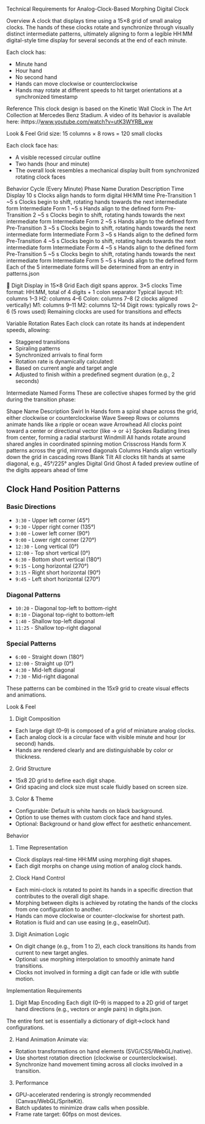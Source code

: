 Technical Requirements for Analog-Clock-Based Morphing Digital Clock

Overview
A clock that displays time using a 15×8 grid of small analog clocks. The hands of these clocks rotate and synchronize through visually distinct intermediate patterns, ultimately aligning to form a legible HH:MM digital-style time display for several seconds at the end of each minute.

Each clock has:
* Minute hand
* Hour hand
* No second hand
* Hands can move clockwise or counterclockwise
* Hands may rotate at different speeds to hit target orientations at a synchronized timestamp

Reference
This clock design is based on the Kinetic Wall Clock in The Art Collection at Mercedes Benz Stadium. A video of its behavior is available here:
ihttps://www.youtube.com/watch?v=utK3WYRB_ww

Look & Feel
Grid size: 15 columns × 8 rows = 120 small clocks

Each clock face has:

* A visible recessed circular outline
* Two hands (hour and minute)
* The overall look resembles a mechanical display built from synchronized rotating clock faces

Behavior Cycle (Every Minute)
Phase Name	Duration	Description
Time Display	10 s	Clocks align hands to form digital HH:MM time
Pre-Transition 1	~5 s	Clocks begin to shift, rotating hands towards the next intermediate form
Intermediate Form 1	~5 s	Hands align to the defined form 
Pre-Transition 2	~5 s	Clocks begin to shift, rotating hands towards the next intermediate form
Intermediate Form 2	~5 s	Hands align to the defined form 
Pre-Transition 3	~5 s	Clocks begin to shift, rotating hands towards the next intermediate form
Intermediate Form 3	~5 s	Hands align to the defined form 
Pre-Transition 4	~5 s	Clocks begin to shift, rotating hands towards the next intermediate form
Intermediate Form 4	~5 s	Hands align to the defined form 
Pre-Transition 5	~5 s	Clocks begin to shift, rotating hands towards the next intermediate form
Intermediate Form 5	~5 s	Hands align to the defined form 
Each of the 5 intermediate forms will be determined from an entry in patterns.json

🔣 Digit Display in 15×8 Grid
Each digit spans approx. 3×5 clocks
Time format: HH:MM, total of 4 digits + 1 colon separator
Typical layout:
H1: columns 1–3
H2: columns 4–6
Colon: columns 7–8 (2 clocks aligned vertically)
M1: columns 9–11
M2: columns 12–14
Digit rows: typically rows 2–6 (5 rows used)
Remaining clocks are used for transitions and effects

Variable Rotation Rates
Each clock can rotate its hands at independent speeds, allowing:
* Staggered transitions
* Spiraling patterns
* Synchronized arrivals to final form
* Rotation rate is dynamically calculated:
* Based on current angle and target angle
* Adjusted to finish within a predefined segment duration (e.g., 2 seconds)

Intermediate Named Forms
These are collective shapes formed by the grid during the transition phase:

Shape Name	Description
Swirl In	Hands form a spiral shape across the grid, either clockwise or counterclockwise
Wave Sweep	Rows or columns animate hands like a ripple or ocean wave
Arrowhead	All clocks point toward a center or directional vector (like → or ↓)
Spokes	Radiating lines from center, forming a radial starburst
Windmill	All hands rotate around shared angles in coordinated spinning motion
Crisscross	Hands form X patterns across the grid, mirrored diagonals
Columns	Hands align vertically down the grid in cascading rows
Blank Tilt	All clocks tilt hands at same diagonal, e.g., 45°/225° angles
Digital Grid Ghost	A faded preview outline of the digits appears ahead of time

## Clock Hand Position Patterns

### Basic Directions
- `3:30` - Upper left corner (45°)
- `9:30` - Upper right corner (135°)
- `3:00` - Lower left corner (90°)
- `9:00` - Lower right corner (270°)
- `12:30` - Long vertical (0°)
- `12:00` - Top short vertical (0°)
- `6:30` - Bottom short vertical (180°)
- `9:15` - Long horizontal (270°)
- `3:15` - Right short horizontal (90°)
- `9:45` - Left short horizontal (270°)

### Diagonal Patterns
- `10:20` - Diagonal top-left to bottom-right
- `8:10` - Diagonal top-right to bottom-left
- `1:40` - Shallow top-left diagonal
- `11:25` - Shallow top-right diagonal

### Special Patterns
- `6:00` - Straight down (180°)
- `12:00` - Straight up (0°)
- `4:30` - Mid-left diagonal
- `7:30` - Mid-right diagonal

These patterns can be combined in the 15x9 grid to create visual effects and animations.

Look & Feel
1. Digit Composition
* Each large digit (0–9) is composed of a grid of miniature analog clocks.
* Each analog clock is a circular face with visible minute and hour (or second) hands.
* Hands are rendered clearly and are distinguishable by color or thickness.

2. Grid Structure
* 15x8 2D grid to define each digit shape.
* Grid spacing and clock size must scale fluidly based on screen size.

3. Color & Theme
* Configurable: Default is white hands on black background.
* Option to use themes with custom clock face and hand styles.
* Optional: Background or hand glow effect for aesthetic enhancement.

Behavior
1. Time Representation
* Clock displays real-time HH:MM using morphing digit shapes.
* Each digit morphs on change using motion of analog clock hands.

2. Clock Hand Control
* Each mini-clock is rotated to point its hands in a specific direction that contributes to the overall digit shape.
* Morphing between digits is achieved by rotating the hands of the clocks from one configuration to another.
* Hands can move clockwise or counter-clockwise for shortest path.
* Rotation is fluid and can use easing (e.g., easeInOut).

3. Digit Animation Logic
* On digit change (e.g., from 1 to 2), each clock transitions its hands from current to new target angles.
* Optional: use morphing interpolation to smoothly animate hand transitions.
* Clocks not involved in forming a digit can fade or idle with subtle motion.

Implementation Requirements
1. Digit Map Encoding
Each digit (0–9) is mapped to a 2D grid of target hand directions (e.g., vectors or angle pairs) in digits.json.

The entire font set is essentially a dictionary of digit→clock hand configurations.

2. Hand Animation
Animate via:
* Rotation transformations on hand elements (SVG/CSS/WebGL/native).
* Use shortest rotation direction (clockwise or counterclockwise).
* Synchronize hand movement timing across all clocks involved in a transition.

3. Performance
* GPU-accelerated rendering is strongly recommended (Canvas/WebGL/SpriteKit).
* Batch updates to minimize draw calls when possible.
* Frame rate target: 60fps on most devices.
